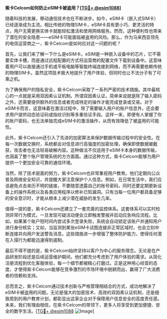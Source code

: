 **紫卡Celcom如何防止eSIM卡被盗用？[[TG💪+ @esim1088](https://t.me/s/esim1088)]**

随着科技的发展，移动通信技术也在不断进步。如今，eSIM卡（嵌入式SIM卡）已经逐渐成为主流。相比传统的物理SIM卡，eSIM卡具有更小巧、更灵活的特点，用户无需更换实体卡就能轻松激活和使用网络服务。然而，这种便利性也带来了潜在的安全隐患——eSIM卡可能面临被盗用的风险。那么，作为马来西亚领先的电信运营商之一，紫卡Celcom是如何应对这一问题的呢？

首先，让我们来了解一下什么是eSIM卡。eSIM是一种嵌入设备中的芯片，它不需要实体卡槽，而是通过远程配置的方式将运营商的配置文件下载到设备中。这意味着用户可以直接通过手机或平板电脑等智能终端连接到网络，而不再需要依赖传统的物理SIM卡。虽然这项技术极大地提升了用户体验，但同时也让不法分子有了可乘之机。

为了确保用户的隐私安全，紫卡Celcom采取了一系列严密的技术措施。其中最核心的一点就是采用双因素认证机制。所谓双因素认证，简单来说就是除了输入密码之外，还需要提供额外的信息或者完成特定的操作才能完成登录或交易。对于eSIM卡而言，这意味着在激活过程中，除了需要输入用户的账户信息外，还会要求用户提供动态验证码或指纹识别等多重验证手段。这样一来，即便有人掌握了你的账户密码，也无法单独完成eSIM卡的激活操作，从而有效降低了被盗用的可能性。

此外，紫卡Celcom还引入了先进的加密算法来保护数据传输过程中的安全性。在每一次数据交换时，系统都会对信息进行高强度的加密处理，确保即使数据被截获，攻击者也无法轻易破解内容。这种做法不仅适用于eSIM卡本身的数据传输，也涵盖了整个账户管理系统的方方面面。通过这种方式，紫卡Celcom能够为用户提供一个更加安全可靠的通信环境。

当然，除了技术层面的努力，紫卡Celcom也非常重视用户教育。他们定期向公众普及网络安全知识，并提醒大家注意保护个人信息。例如，在日常生活中，我们应该避免点击来历不明的链接，不要随意透露自己的账号密码，同时还要定期更新设备上的操作系统以及各类应用程序以修补已知漏洞。只有当每一位用户都具备足够的安全意识时，才能从根本上减少潜在威胁的发生几率。

值得一提的是，紫卡Celcom还建立了一套完善的监控体系。这套体系可以实时检测异常行为模式，一旦发现可疑活动便会立即触发警报并启动应急响应流程。比如，如果某个账户短时间内尝试多次登录失败，系统会自动锁定该账户并通知用户进行身份核实；又如，当监测到某张eSIM卡试图连接非正常区域时，也会立刻中断连接并向用户发送警告消息。这些措施进一步增强了整体防护能力，使得任何潜在入侵行为都能迅速得到遏制。

最后不得不提的是，紫卡Celcom始终坚持以客户为中心的服务理念。无论是在产品研发阶段还是后续运营维护期间，他们都充分考虑到了用户体验的需求。从简化注册流程到优化客服体验，每一个细节都被精心打磨过。正是这种用心经营的态度，才使得紫卡Celcom能够在竞争激烈的市场环境中脱颖而出，赢得了广大消费者的信赖和支持。

总而言之，紫卡Celcom通过技术创新与严格管理相结合的方式，成功地解决了eSIM卡被盗用的问题。无论是强大的加密技术、高效的双因素认证机制，还是细致周到的用户教育计划，都彰显出这家企业对于保障用户信息安全的高度责任感。未来，我们有理由相信，在紫卡Celcom的带领下，更多人将享受到更加便捷、安全的数字生活。[[TG💪+ @esim1088](https://t.me/s/esim1088) ![Image](https://i.postimg.cc/4NQfJmqS/Snipaste-2025-05-13-00-14-12.png)]